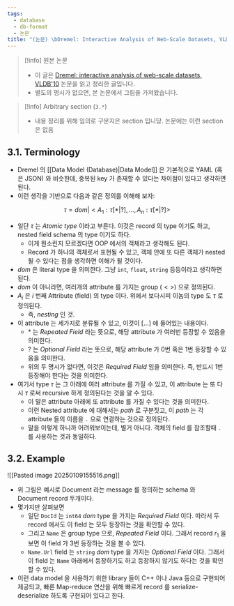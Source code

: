 ```yaml
---
tags:
  - database
  - db-format
  - 논문
title: "(논문) \bDremel: Interactive Analysis of Web-Scale Datasets, VLDB 2010 (3. Data Model)"
---
```

> [!info] 원본 논문
> - 이 글은 [Dremel: interactive analysis of web-scale datasets, VLDB'10](https://dl.acm.org/doi/10.14778/1920841.1920886) 논문을 읽고 정리한 글입니다.
> - 별도의 명시가 없으면, 본 논문에서 그림을 가져왔습니다.

> [!info] Arbitrary section (`3.*`)
> - 내용 정리를 위해 임의로 구분지은 section 입니당. 논문에는 이런 section 은 없음

## 3.1. Terminology

- Dremel 의 [[Data Model (Database)|Data Model]] 은 기본적으로 YAML (혹은 JSON) 와 비슷한데, 중복된 key 가 존재할 수 있다는 차이점이 있다고 생각하면 된다.
- 이런 생각을 기반으로 다음과 같은 정의를 이해해 보자:

$$
\tau = dom | <A_{1}:\tau[*|?], ..., A_{n}:\tau[*|?]>
$$

- 일단 $\tau$ 는 *Atomic type* 이라고 부른다. 이것은 record 의 type 이기도 하고, nested field schema 의 type 이기도 하다.
	- 이게 뭔소린지 모르겠다면 OOP 에서의 객체라고 생각해도 된다.
	- Record 가 하나의 객체로서 표현될 수 있고, 객체 안에 또 다른 객체가 nested 될 수 있다는 점을 생각하면 이해가 될 것이다.
- $dom$ 은 literal type 을 의미한다. 그냥 `int`, `float`, `string` 등등이라고 생각하면 된다.
- $dom$ 이 아니라면, 여러개의 attribute 를 가지는 group ($<>$) 으로 정의된다.
- $A_{i}$ 은 $i$ 번째 Attribute (field) 의 type 이다. 위에서 보다시피 이놈의 type 도 $\tau$ 로 정의된다.
	- 즉, *nesting* 인 것.
- 이 attribute 는 세가지로 분류될 수 있고, 이것이 $[...]$ 에 들어있는 내용이다.
	- $*$ 는 *Repeated Field* 라는 뜻으로, 해당 attribute 가 여러번 등장할 수 있음을 의미한다.
	- $?$ 는 *Optional Field* 라는 뜻으로, 해당 attribute 가 0번 혹은 1번 등장할 수 있음을 의미한다.
	- 위의 두 명시가 없다면, 이것은 *Required Field* 임을 의미한다. 즉, 반드시 1번 등장해야 한다는 것을 의미한다.
- 여기서 type $\tau$ 는 그 아래에 여러 attribute 를 가질 수 있고, 이 attribute 는 또 다시 $\tau$ 로써 recursive 하게 정의된다는 것을 알 수 있다.
	- 이 말은 attribute 아래에 또 attribute 를 가질 수 있다는 것을 의미한다.
	- 이런 Nested attribute 에 대해서는 *path* 로 구분짓고, 이 *path* 는 각 attribute 들의 이름을 `.` 으로 연결하는 것으로 정의된다.
	- 말을 이렇게 하니까 어려워보이는데, 별거 아니다. 객체의 field 를 참조할때 `.` 를 사용하는 것과 동일하다.

## 3.2. Example

![[Pasted image 20250109155516.png]]

- 위 그림은 예시로 Document 라는 message 를 정의하는 schema 와 Document record 두개이다.
- 몇가지만 살펴보면
	- 일단 `DocId` 는 `int64` $dom$ type 을 가지는 *Required Field* 이다. 따라서 두 record 에서도 이 field 는 모두 등장하는 것을 확인할 수 있다.
	- 그리고 `Name` 은 group type 으로, *Repeated Field* 이다. 그래서 record $r_{1}$ 을 보면 이 field 가 3번 등장하는 것을 볼 수 있다.
	- `Name.Url` field 는 `string` $dom$ type 을 가지는 *Optional Field* 이다. 그래서 이 field 는 `Name` 아래에서 등장하기도 하고 등장하지 않기도 하다는 것을 확인할 수 있다.
- 이런 data model 을 사용하기 위한 library 들이 C++ 이나 Java 등으로 구현되어 제공되고, 빠른 Map-reduce 연산을 위해 빠르게 record 를 serialize-deserialize 하도록 구현되어 있다고 한다.